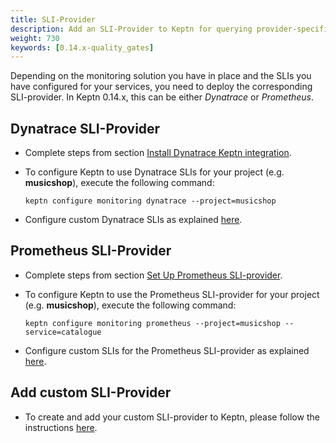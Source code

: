 ```yaml
---
title: SLI-Provider
description: Add an SLI-Provider to Keptn for querying provider-specific SLIs.
weight: 730
keywords: [0.14.x-quality_gates]
---
```


Depending on the monitoring solution you have in place and the SLIs you have configured for your services,
you need to deploy the corresponding SLI-provider.
In Keptn 0.14.x, this can be either *Dynatrace* or *Prometheus*. 

## Dynatrace SLI-Provider

* Complete steps from section [Install Dynatrace Keptn integration](../../monitoring/dynatrace/install/#install-dynatrace-keptn-integration).

* To configure Keptn to use Dynatrace SLIs for your project (e.g. **musicshop**), execute the following command:

    ```console
    keptn configure monitoring dynatrace --project=musicshop
    ```

* Configure custom Dynatrace SLIs as explained [here](../../monitoring/dynatrace/configure_slis).

## Prometheus SLI-Provider

* Complete steps from section [Set Up Prometheus SLI-provider](../../monitoring/prometheus/install/#set-up-prometheus-keptn-integration).

* To configure Keptn to use the Prometheus SLI-provider for your project (e.g. **musicshop**), execute the following command:

    ```console
    keptn configure monitoring prometheus --project=musicshop --service=catalogue
    ```

* Configure custom SLIs for the Prometheus SLI-provider as explained [here](../../monitoring/prometheus/install/#configure-custom-prometheus-slis).

## Add custom SLI-Provider

* To create and add your custom SLI-provider to Keptn, please follow the instructions [here](../../integrations/sli_provider).


